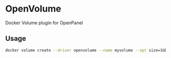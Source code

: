 # OpenVolume
Docker Volume plugin for OpenPanel


## Usage

```bash
docker volume create --driver openvolume --name myvolume --opt size=1GB
```
